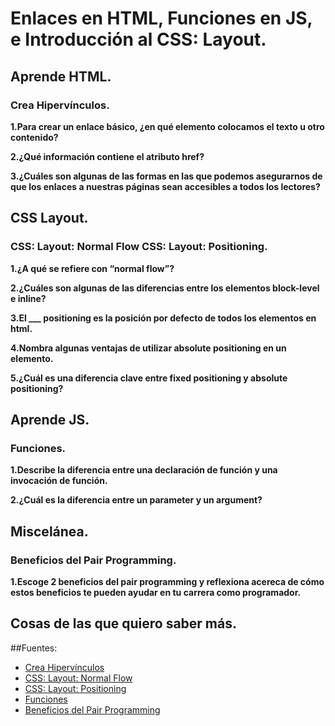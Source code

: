 # Enlaces en HTML, Funciones en JS, e Introducción al CSS: Layout.

## Aprende HTML.

### Crea Hipervínculos.

**1.Para crear un enlace básico, ¿en qué elemento colocamos el texto u otro contenido?**


**2.¿Qué información contiene el atributo href?**


**3.¿Cuáles son algunas de las formas en las que podemos asegurarnos de que los enlaces a nuestras páginas sean accesibles a todos los lectores?**


## CSS Layout.

### CSS: Layout: Normal Flow CSS: Layout: Positioning.

**1.¿A qué se refiere con “normal flow”?**


**2.¿Cuáles son algunas de las diferencias entre los elementos block-level e inline?**


**3.El ___ positioning es la posición por defecto de todos los elementos en html.**


**4.Nombra algunas ventajas de utilizar absolute positioning en un elemento.**


**5.¿Cuál es una diferencia clave entre fixed positioning y absolute positioning?**


## Aprende  JS.

### Funciones.

**1.Describe la diferencia entre una declaración de función y una invocación de función.**


**2.¿Cuál es la diferencia entre un parameter y un argument?**


## Miscelánea.

### Beneficios del Pair Programming.

**1.Escoge 2 beneficios del pair programming y reflexiona acereca de cómo estos beneficios te pueden ayudar en tu carrera como programador.**


## Cosas de las que quiero saber más.


##Fuentes:
+ [Crea Hipervínculos](https://developer.mozilla.org/es/docs/Learn/HTML/Introduction_to_HTML/Creating_hyperlinks)
+ [CSS: Layout: Normal Flow](https://developer.mozilla.org/es/docs/Learn/CSS/CSS_layout/Normal_Flow)
+ [CSS: Layout: Positioning](https://developer.mozilla.org/es/docs/Learn/CSS/CSS_layout/Positioning)
+ [Funciones](https://imoralescs.gitbooks.io/javascript/content/funciones.html)
+ [Beneficios del Pair Programming](https://apiumacademy.com/es/beneficios-pair-programming/)
